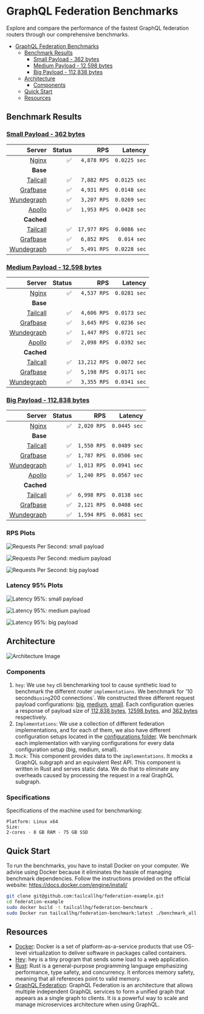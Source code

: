 # GraphQL Federation Benchmarks

Explore and compare the performance of the fastest GraphQL federation routers through our comprehensive benchmarks.

- [GraphQL Federation Benchmarks](#graphql-federation-benchmarks)
  - [Benchmark Results](#benchmark-results)
    - [Small Payload - 362 bytes](#small-payload---362-bytes)
    - [Medium Payload - 12,598 bytes](#medium-payload---12598-bytes)
    - [Big Payload - 112,838 bytes](#big-payload---112838-bytes)
  - [Architecture](#architecture)
    - [Components](#components)
  - [Quick Start](#quick-start)
  - [Resources](#resources)

## Benchmark Results

<!-- PERFORMANCE_RESULTS_START -->
### [Small Payload - 362 bytes](./source/small.json)
| Server | Status | RPS | Latency |
| ---: | ---: | ---: | ---: |
| [Nginx](https://nginx.org/en/) | ✅ | `4,878 RPS` | `0.0225 sec` |
| **Base** | | | |
| [Tailcall](https://github.com/tailcallhq/tailcall) | ✅ | `7,882 RPS` | `0.0125 sec` |
| [Grafbase](https://github.com/grafbase/grafbase) | ✅ | `4,931 RPS` | `0.0148 sec` |
| [Wundegraph](https://github.com/wundergraph/cosmo) | ✅ | `3,207 RPS` | `0.0269 sec` |
| [Apollo](https://github.com/apollographql/router) | ✅ | `1,953 RPS` | `0.0428 sec` |
| **Cached** | | | |
| [Tailcall](https://github.com/tailcallhq/tailcall) | ✅ | `17,977 RPS` | `0.0086 sec` |
| [Grafbase](https://github.com/grafbase/grafbase) | ✅ | `6,852 RPS` | `0.014 sec` |
| [Wundegraph](https://github.com/wundergraph/cosmo) | ✅ | `5,491 RPS` | `0.0228 sec` |
### [Medium Payload - 12,598 bytes](./source/medium.json)
| Server | Status | RPS | Latency |
| ---: | ---: | ---: | ---: |
| [Nginx](https://nginx.org/en/) | ✅ | `4,537 RPS` | `0.0281 sec` |
| **Base** | | | |
| [Tailcall](https://github.com/tailcallhq/tailcall) | ✅ | `4,606 RPS` | `0.0173 sec` |
| [Grafbase](https://github.com/grafbase/grafbase) | ✅ | `3,645 RPS` | `0.0236 sec` |
| [Wundegraph](https://github.com/wundergraph/cosmo) | ✅ | `1,447 RPS` | `0.0721 sec` |
| [Apollo](https://github.com/apollographql/router) | ✅ | `2,098 RPS` | `0.0392 sec` |
| **Cached** | | | |
| [Tailcall](https://github.com/tailcallhq/tailcall) | ✅ | `13,212 RPS` | `0.0072 sec` |
| [Grafbase](https://github.com/grafbase/grafbase) | ✅ | `5,198 RPS` | `0.0171 sec` |
| [Wundegraph](https://github.com/wundergraph/cosmo) | ✅ | `3,355 RPS` | `0.0341 sec` |
### [Big Payload - 112,838 bytes](./source/big.json)
| Server | Status | RPS | Latency |
| ---: | ---: | ---: | ---: |
| [Nginx](https://nginx.org/en/) | ✅ | `2,020 RPS` | `0.0445 sec` |
| **Base** | | | |
| [Tailcall](https://github.com/tailcallhq/tailcall) | ✅ | `1,550 RPS` | `0.0489 sec` |
| [Grafbase](https://github.com/grafbase/grafbase) | ✅ | `1,787 RPS` | `0.0506 sec` |
| [Wundegraph](https://github.com/wundergraph/cosmo) | ✅ | `1,013 RPS` | `0.0941 sec` |
| [Apollo](https://github.com/apollographql/router) | ✅ | `1,240 RPS` | `0.0567 sec` |
| **Cached** | | | |
| [Tailcall](https://github.com/tailcallhq/tailcall) | ✅ | `6,998 RPS` | `0.0138 sec` |
| [Grafbase](https://github.com/grafbase/grafbase) | ✅ | `2,121 RPS` | `0.0408 sec` |
| [Wundegraph](https://github.com/wundergraph/cosmo) | ✅ | `1,594 RPS` | `0.0681 sec` |
<!-- PERFORMANCE_RESULTS_END -->

### RPS Plots

![Requests Per Second: small payload](./files/rps_small.png)

![Requests Per Second: medium payload](./files/rps_medium.png)

![Requests Per Second: big payload](./files/rps_big.png)

### Latency 95% Plots

![Latency 95%: small payload](./files/p95_small.png)

![Latency 95%: medium payload](./files/p95_medium.png)

![Latency 95%: big payload](./files/p95_big.png)


## Architecture

![Architecture Image](./files/architecture.svg)

### Components

1. `hey`: We use `hey` cli benchmarking tool to cause synthetic load to benchmark the different router `implementations`. We benchmark for '10 seconds`using`200 connections`. We constructed three different request payload configurations: [big](./scripts/bench-hey-big.json), [medium](./scripts/bench-hey-medium.json), [small](./scripts/bench-hey-small.json). Each configuration queries a response of payload size of [112,838 bytes](./source/big.json), [12598 bytes](./source/medium.json), and [362 bytes](./source/small.json) respectively.
2. `Implementations`: We use a collection of different federation implementations, and for each of them, we also have different configuration setups located in the [configurations folder](./configurations/). We benchmark each implementation with varying configurations for every data configuration setup (big, medium, small).
3. `Mock`: This component provides data to the `implementations`. It mocks a GraphQL subgraph and an equivalent Rest API. This component is written in Rust and serves static data. We do that to eliminate any overheads caused by processing the request in a real GraphQL subgraph.

### Specifications

Specifications of the machine used for benchmarking:

```
Platform: Linux x64
Size:
2-cores · 8 GB RAM · 75 GB SSD
```

## Quick Start

To run the benchmarks, you have to install Docker on your computer. We advise using Docker because it eliminates the hassle of managing benchmark dependencies. Follow the instructions provided on the official website: https://docs.docker.com/engine/install/

```bash
git clone git@github.com:tailcallhq/federation-example.git
cd federation-example
sudo docker build -t tailcallhq/federation-benchmark .
sudo Docker run tailcallhq/federation-benchmark:latest ./benchmark_all.sh
```

## Resources

- [Docker](https://www.docker.com/): Docker is a set of platform-as-a-service products that use OS-level virtualization to deliver software in packages called containers.
- [Hey](https://github.com/rakyll/hey): hey is a tiny program that sends some load to a web application.
- [Rust](https://www.rust-lang.org/): Rust is a general-purpose programming language emphasizing performance, type safety, and concurrency. It enforces memory safety, meaning that all references point to valid memory.
- [GraphQL Federation](https://graphql.com/learn/federated-architecture/): GraphQL Federation is an architecture that allows multiple independent GraphQL services to form a unified graph that appears as a single graph to clients. It is a powerful way to scale and manage microservices architecture when using GraphQL.
